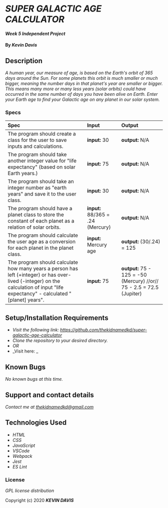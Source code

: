 # _SUPER GALACTIC AGE CALCULATOR_

#### _Week 5 Independent Project_

#### By _Kevin Davis_

## Description

_A human year, our measure of age, is based on the Earth's orbit of 365 days around the Sun. For some planets this orbit is much smaller or much bigger, meaning the number days in that planet's year are smaller or bigger. This means many more or many less years (solar orbits) could have occurred in the same number of days you have been alive on Earth. Enter your Earth age to find your Galactic age on any planet in our solar system._

### Specs
| Spec | Input | Output |
| :---------- | :---------- | :---------- |
| The program should create a class for the user to save inputs and calculations. | <strong>input:</strong> 30 | <strong>output:</strong> N/A |
| The program should take another integer value for "life expectancy" (based on solar Earth years.) | <strong>input:</strong> 75 | <strong>output:</strong> N/A| 
|The program should take an integer number as "earth years" and save it to the user class. | <strong>input:</strong> 30 | <strong>output:</strong> N/A |
| The program should have a planet class to store the constant of each planet as a relation of solar orbits. | <strong>input:</strong> 88/365 = .24 (Mercury) | <strong>output:</strong> N/A |
| The program should calculate the user age as a conversion for each planet in the planet class. | <strong>input:</strong> Mercury age | <strong>output:</strong> (30/.24) = 125 |
| The program should calculate how many years a person has left (+integer) or has over-lived (-integer) on the calculation of input "life expectancy" - calculated "[planet] years". | <strong>input:</strong> 75 | <strong>output:</strong> 75 - 125 = -50 (Mercury) //or// 75 - 2.5 = 72.5 (Jupiter) |

<!-- | When the user inputs their age based on a birthday, the program should calculate for number of days they been alive. | <strong>input:</strong> Nov. 25 1989 | <strong>output:</strong> "On Earth you are 30 years or 11, 171 days." | 
| The program should save the number of days from the input to an object for the user, then calculate an age for the alotted planets in corresponding years. | <strong>input:</strong> Nov. 25 1989 | <strong>output:</strong> "On Mercury you are... X years" |
| When the user inputs their average life expectancy (based on solar Earth years) in addition to their birthday, the program should calculate how many years a person has left or has over lived on other planets solar years. | <strong>input:</strong> 75 years | <strong>output:</strong> On Mercury you have outlived your life expectancy by 52 years. On Jupiter you are expected to live another 72 years | -->


## Setup/Installation Requirements

* _Visit the following link: https://github.com/thekidnamedkd/super-galactic-age-calculator_
* _Clone the repository to your desired directory._
* _OR_
* _Visit here: _


## Known Bugs

_No known bugs at this time._

## Support and contact details

_Contact me at <thekidnamedkd@gmail.com>_

## Technologies Used

* _HTML_
* _CSS_
* _JavaScript_
* _VSCode_
* _Webpack_
* _Jest_
* _ES Lint_

### License

*GPL license distribution*

Copyright (c) 2020 **_KEVIN DAVIS_**
